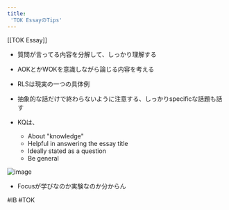 ```yaml
---
title:
 'TOK EssayのTips'
---
```


[[TOK Essay]]
- 質問が言ってる内容を分解して、しっかり理解する
- AOKとかWOKを意識しながら論じる内容を考える

- RLSは現実の一つの具体例
- 抽象的な話だけで終わらないように注意する、しっかりspecificな話題も話す

- KQは、
    - About "knowledge"
    - Helpful in answering the essay title
    - Ideally stated as a question
    - Be general

![image](https://gyazo.com/0972b2a7999e74d4c4e85fbbd82be83e/thumb/1000)

- Focusが学びなのか実験なのか分からん

#IB #TOK